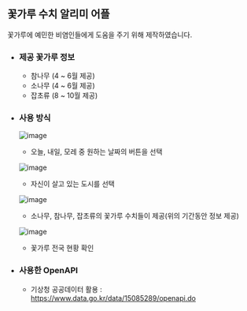 ## 꽃가루 수치 알리미 어플

꽃가루에 예민한 비염인들에게 도움을 주기 위해 제작하였습니다.

- ### 제공 꽃가루 정보
  
  - 참나무 (4 ~ 6월 제공)
  - 소나무 (4 ~ 6월 제공)
  - 잡초류 (8 ~ 10월 제공)

- ### 사용 방식

    ![image](https://github.com/user-attachments/assets/7a866083-cacf-4783-9159-33e99eba15ee)


  -  오늘, 내일, 모레 중 원하는 날짜의 버튼을 선택

    ![image](https://github.com/user-attachments/assets/e4360319-4ebf-45c5-8461-bfe00c048291)


  -  자신이 살고 있는 도시를 선택

    ![image](https://github.com/user-attachments/assets/1390a183-2385-4a3a-8a7f-6b5c9d574349)


  -  소나무, 참나무, 잡초류의 꽃가루 수치들이 제공(위의 기간동안 정보 제공)

    ![image](https://github.com/user-attachments/assets/a60c8ed5-e0e1-4cd2-bc8d-3a5286f32df3)

  -  꽃가루 전국 현황 확인

- ### 사용한 OpenAPI

  - 기상청 공공데이터 활용 : https://www.data.go.kr/data/15085289/openapi.do
